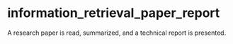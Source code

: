# information_retrieval_paper_report
A research paper is read, summarized, and a technical report is presented.
